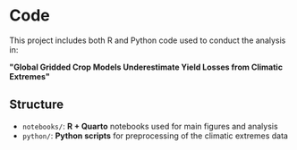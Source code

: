 # Code

This project includes both R and Python code used to conduct the analysis in:

**"Global Gridded Crop Models Underestimate Yield Losses from Climatic Extremes"**

## Structure

- `notebooks/`: **R + Quarto** notebooks used for main figures and analysis
- `python/`: **Python scripts** for preprocessing of the climatic extremes data

